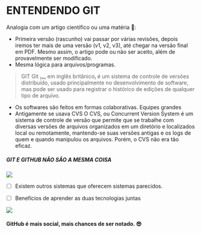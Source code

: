 # ENTENDENDO GIT


Analogia com um artigo científico ou uma matéria :newspaper:: 
- Primeira versão (rascunho) vai passar por várias revisões, depois iremos ter mais de uma versão (v1, v2, v3), até chegar na versão final em PDF. Mesmo assim, o artigo pode ou não ser aceito, além de provavelmente ser modificado. 
- Mesma lógica para arquivos/programas. 



> GIT
> Git ₍ₒᵤ em inglês britânico₎ é um sistema de controle de versões distribuído, usado principalmente no desenvolvimento de software, mas pode ser usado para registrar o histórico de edições de qualquer tipo de arquivo.

 
- Os softwares são feitos em formas colaborativas. Equipes grandes
- Antigamente se usava CVS 
O CVS, ou Concurrent Version System é um sistema de controle de versão que permite que se trabalhe com diversas versões de arquivos organizados em um diretório e localizados local ou remotamente, mantendo-se suas versões antigas e os logs de quem e quando manipulou os arquivos.
Porém, o CVS não era tão eficaz. 

##### GIT E GITHUB NÃO SÃO A MESMA COISA

![](https://imgur.com/jJ1RFaS.jpg)
 

* [ ] Existem outros sistemas que oferecem sistemas parecidos.
* [ ] Benefícios de aprender as duas tecnologias juntas


![](https://imgur.com/nr51KQB.jpg)
 
#### GitHub é mais social, mais chances de ser notado. :sunglasses:


